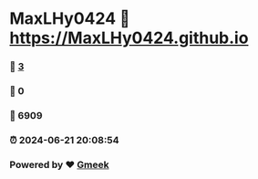 # MaxLHy0424 :link: https://MaxLHy0424.github.io 
### :page_facing_up: [3](https://MaxLHy0424.github.io/tag.html) 
### :speech_balloon: 0 
### :hibiscus: 6909 
### :alarm_clock: 2024-06-21 20:08:54 
### Powered by :heart: [Gmeek](https://github.com/Meekdai/Gmeek)
